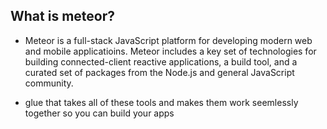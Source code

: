 ## What is meteor?
- Meteor is a full-stack JavaScript platform for developing modern web and mobile applicatioins. Meteor includes a key set of technologies for building connected-client reactive applications, a build tool, and a curated set of packages from the Node.js and general JavaScript community.

- glue that takes all of these tools and makes them work seemlessly together so you can build your apps


